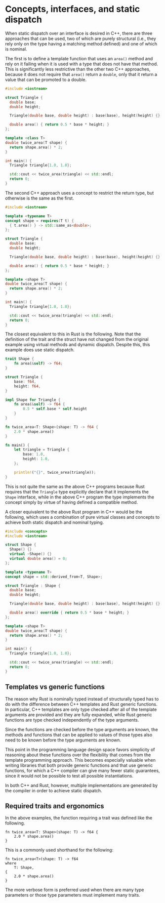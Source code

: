 # Concepts, interfaces, and static dispatch

When static dispatch over an interface is desired in C++, there are three
approaches that can be used, two of which are purely structural (i.e., they rely
only on the type having a matching method defined) and one of which is nominal.

The first is to define a template function that uses an `area()` method and rely
on it failing when it is used with a type that does not have that method. This
is significantly less restrictive than the other two C++ approaches, because it
does not require that `area()` return a `double`, only that it return a value
that can be promoted to a double.

```cpp
#include <iostream>

struct Triangle {
  double base;
  double height;

  Triangle(double base, double height) : base(base), height(height) {}

  double area() { return 0.5 * base * height; }
};

template <class T>
double twice_area(T shape) {
  return shape.area() * 2;
}

int main() {
  Triangle triangle{1.0, 1.0};

  std::cout << twice_area(triangle) << std::endl;
  return 0;
}
```

The second C++ approach uses a concept to restrict the return type, but
otherwise is the same as the first.

```cpp
#include <iostream>

template <typename T>
concept shape = requires(T t) {
  { t.area() } -> std::same_as<double>;
};

struct Triangle {
  double base;
  double height;

  Triangle(double base, double height) : base(base), height(height) {}

  double area() { return 0.5 * base * height; }
};

template <shape T>
double twice_area(T shape) {
  return shape.area() * 2;
}

int main() {
  Triangle triangle{1.0, 1.0};

  std::cout << twice_area(triangle) << std::endl;
  return 0;
}
```

The closest equivalent to this in Rust is the following. Note that the
definition of the trait and the struct have not changed from the original
example using virtual methods and dynamic dispatch. Despite this, this example
does use static dispatch.

```rust
trait Shape {
    fn area(&self) -> f64;
}

struct Triangle {
    base: f64,
    height: f64,
}

impl Shape for Triangle {
    fn area(&self) -> f64 {
        0.5 * self.base * self.height
    }
}

fn twice_area<T: Shape>(shape: T) -> f64 {
    2.0 * shape.area()
}

fn main() {
    let triangle = Triangle {
        base: 1.0,
        height: 1.0,
    };

    println!("{}", twice_area(triangle));
}
```

This is not quite the same as the above C++ programs because Rust requires that
the `Triangle` type explicitly declare that it implements the `Shape` interface,
while in the above C++ program the type implements the concept simply by virtue
of having defined a compatible method.

A closer equivalent to the above Rust program in C++ would be the following,
which uses a combination of pure virtual classes and concepts to achieve both
static dispatch and nominal typing.

```cpp
#include <concepts>
#include <iostream>

struct Shape {
  Shape() {}
  virtual ~Shape() {}
  virtual double area() = 0;
};

template <typename T>
concept shape = std::derived_from<T, Shape>;

struct Triangle : Shape {
  double base;
  double height;

  Triangle(double base, double height) : base(base), height(height) {}

  double area() override { return 0.5 * base * height; }
};

template <shape T>
double twice_area(T shape) {
  return shape.area() * 2;
}

int main() {
  Triangle triangle{1.0, 1.0};

  std::cout << twice_area(triangle) << std::endl;
  return 0;
}
```

## Templates vs generic functions

The reason why Rust is nominally typed instead of structurally typed has to do
with the difference between C++ templates and Rust generic functions. In
particular, C++ templates are only type checked after all of the template
arguments are provided and they are fully expanded, while Rust generic functions
are type checked independently of the type arguments.

Since the functions are checked before the type arguments are known, the methods
and functions that can be applied to values of those types also need to be known
before the type arguments are known.

This point in the programming language design space favors simplicity of
reasoning about these functions over the flexibility that comes from the
template programming approach. This becomes especially valuable when writing
libraries that both provide generic functions and that use generic functions,
for which a C++ compiler can give many fewer static guarantees, since it would
not be possible to test all possible instantiations.

In both C++ and Rust, however, multiple implementations are generated by the
compiler in order to achieve static dispatch.

## Required traits and ergonomics

In the above examples, the function requiring a trait was defined like the following.

```rust,ignore
fn twice_area<T: Shape>(shape: T) -> f64 {
    2.0 * shape.area()
}
```

This is a commonly used shorthand for the following:

```rust,ignore
fn twice_area<T>(shape: T) -> f64
where
    T: Shape,
{
    2.0 * shape.area()
}
```

The more verbose form is preferred used when there are many type parameters or
those type parameters must implement many traits.
